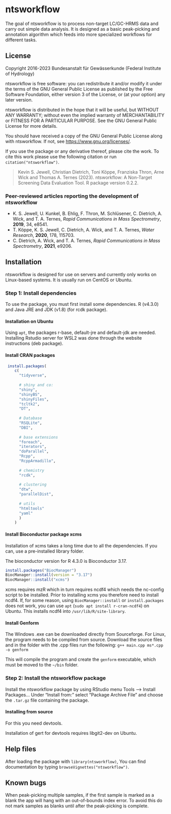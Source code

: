 
<!-- README.md is generated from README.Rmd. Please edit that file -->

# ntsworkflow

The goal of ntsworkflow is to process non-target LC/GC-HRMS data and
carry out simple data analysis. It is designed as a basic peak-picking
and annotation algorithm which feeds into more specialized workflows for
different tasks.

## License

Copyright 2016-2023 Bundesanstalt für Gewässerkunde (Federal Institute
of Hydrology)

ntsworkflow is free software: you can redistribute it and/or modify it
under the terms of the GNU General Public License as published by the
Free Software Foundation, either version 3 of the License, or (at your
option) any later version.

ntsworkflow is distributed in the hope that it will be useful, but
WITHOUT ANY WARRANTY; without even the implied warranty of
MERCHANTABILITY or FITNESS FOR A PARTICULAR PURPOSE. See the GNU General
Public License for more details.

You should have received a copy of the GNU General Public License along
with ntsworkflow. If not, see <https://www.gnu.org/licenses/>.

If you use the package or any derivative thereof, please cite the work.
To cite this work please use the following citation or run
`citation("ntsworkflow")`.

> Kevin S. Jewell, Christian Dietrich, Toni Köppe, Franziska Thron, Arne
> Wick and Thomas A. Ternes (2023). ntsworkflow: A Non-Target Screening
> Data Evaluation Tool. R package version 0.2.2.

### Peer-reviewed articles reporting the development of ntsworkflow

- K. S. Jewell, U. Kunkel, B. Ehlig, F. Thron, M. Schlüsener, C.
  Dietrich, A. Wick, and T. A. Ternes, *Rapid Communications in Mass
  Spectrometry*, **2019**, 34, e8541.
- T. Köppe, K. S. Jewell, C. Dietrich, A. Wick, and T. A. Ternes, *Water
  Research*, **2020**, 178, 115703.
- C. Dietrich, A. Wick, and T. A. Ternes, *Rapid Communications in Mass
  Spectrometry*, **2021**, e9206.

## Installation

ntsworkflow is designed for use on servers and currently only works on
Linux-based systems. It is usually run on CentOS or Ubuntu.

### Step 1: Install dependencies

To use the package, you must first install some dependencies. R (v4.3.0)
and Java JRE and JDK (v1.8) (for rcdk package).

#### Installation on Ubuntu

Using `apt`, the packages r-base, default-jre and default-jdk are
needed. Installing Rstudio server for WSL2 was done through the website
instructions (deb package).

#### Install CRAN packages

``` r
 install.packages(
    c(
      "tidyverse", 
      
      # shiny and co:
      "shiny",  
      "shinyBS",  
      "shinyFiles", 
      "tcltk2",  
      "DT",  
      
      # Database
      "RSQLite",  
      "DBI",  
      
      # base extensions
      "foreach",  
      "iterators", 
      "doParallel", 
      "Rcpp", 
      "RcppArmadillo",  
      
      # chemistry
      "rcdk",  
     
      # clustering
      "dtw", 
      "parallelDist",
      
      # utils
      "htmltools" 
      "yaml"  
      )
    )
```

#### Install Bioconductor package xcms

Installation of xcms takes a long time due to all the dependencies. If
you can, use a pre-installed library folder.

The bioconductor version for R 4.3.0 is Bioconductor 3.17.

``` r
install.packages("BiocManager")
BiocManager::install(version = "3.17")
BiocManager::install("xcms")  
```

xcms requires mzR which in turn requires ncdf4 which needs the nc-config
script to be installed. Prior to installing xcms you therefore need to
install ncdf4. If, for some reason, using `BiocManager::install` or
`install.packages` does not work, you can use `apt`
(`sudo apt install r-cran-ncdf4`) on Ubuntu. This installs ncdf4 into
`/usr/lib/R/site-library`.

#### Install Genform

The Windows .exe can be downloaded directly from Sourceforge. For Linux,
the program needs to be compiled from source. Download the source files
and in the folder with the .cpp files run the following:
`g++ main.cpp ms*.cpp -o genform`

This will compile the program and create the `genform` executable, which
must be moved to the `~/bin` folder.

### Step 2: Install the ntsworkflow package

Install the ntsworkflow package by using RStudio menu Tools –\> Install
Packages… Under “Install from:” select “Package Archive File” and choose
the `.tar.gz` file containing the package.

#### Installing from source

For this you need devtools.

Installation of gert for devtools requires libgit2-dev on Ubuntu.

## Help files

After loading the package with `library(ntsworkflow)`, You can find
documentation by typing `browseVignettes("ntsworkflow")`.

## Known bugs

When peak-picking multiple samples, if the first sample is marked as a
blank the app will hang with an out-of-bounds index error. To avoid this
do not mark samples as blanks until after the peak-picking is complete.
